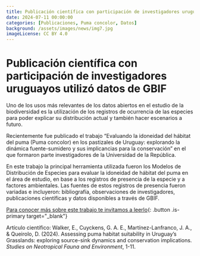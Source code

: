 ```yaml
---
title: Publicación científica con participación de investigadores uruguayos utilizó datos de GBIF
date: 2024-07-11 00:00:00
categories: [Publicaciones, Puma concolor, Datos]
background: /assets/images/news/img7.jpg
imageLicense: CC BY 4.0
---
```


# Publicación científica con participación de investigadores uruguayos utilizó datos de GBIF

Uno de los usos más relevantes de los datos abiertos en el estudio de la biodiversidad es la utilización de los registros de ocurrencia de las especies para poder explicar su distribución actual y también hacer escenarios a futuro.

Recientemente fue publicado el trabajo “Evaluando la idoneidad del hábitat del puma (Puma concolor) en los pastizales de Uruguay: explorando la dinámica fuente-sumidero y sus implicancias para la conservación” en el que formaron parte investigadores de la Universidad de la República.  

En este trabajo la principal herramienta utilizada fueron los Modelos de Distribución de Especies para evaluar la idoneidad de hábitat del puma en el área de estudio, en base a los registros de presencia de la especie y a factores ambientales. Las fuentes de estos registros de presencia fueron variadas e incluyeron: bibliografía, observaciones de investigadores, publicaciones científicas y datos disponibles a través de GBIF.


[Para conocer más sobre este trabajo te invitamos a leerlo](https://www.tandfonline.com/doi/full/10.1080/01650521.2024.2398970){: .button .is-primary target="_blank"}

Artículo científico: Walker, E., Cuyckens, G. A. E., Martínez-Lanfranco, J. A., & Queirolo, D. (2024). Assessing puma habitat suitability in Uruguay’s Grasslands: exploring source-sink dynamics and conservation implications. *Studies on Neotropical Fauna and Environment*, 1-11.